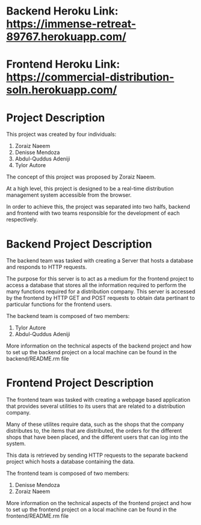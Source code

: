 # Backend Heroku Link: https://immense-retreat-89767.herokuapp.com/
# Frontend Heroku Link: https://commercial-distribution-soln.herokuapp.com/

# Project Description
This project was created by four individuals:
1. Zoraiz Naeem
3. Denisse Mendoza
4. Abdul-Quddus Adeniji
4. Tylor Autore

The concept of this project was proposed by Zoraiz Naeem.

At a high level, this project is designed to be a real-time distribution management system accessible 
from the browser.

In order to achieve this, the project was separated into two halfs, backend and frontend with two 
teams responsible for the development of each respectively.

# Backend Project Description
The backend team was tasked with creating a Server that hosts a database and responds to HTTP 
requests.

The purpose for this server is to act as a medium for the frontend project to access a database 
that stores all the information required to perform the many functions required for a distribution 
company. This server is accessed by the frontend by HTTP GET and POST requests to obtain data 
pertinant to particular functions for the frontend users.

The backend team is composed of two members:
1. Tylor Autore
2. Abdul-Quddus Adeniji

More information on the technical aspects of the backend project and how to set up the backend 
project on a local machine can be found in the backend/README.rm file

# Frontend Project Description
The frontend team was tasked with creating a webpage based application that provides several utilities
to its users that are related to a distribution company.

Many of these utilites require data, such as the shops that the company distributes to, the items that
are distributed, the orders for the different shops that have been placed, and the different users that
can log into the system.

This data is retrieved by sending HTTP requests to the separate backend project which hosts a database
containing the data.

The frontend team is composed of two members:
1. Denisse Mendoza
2. Zoraiz Naeem

More information on the technical aspects of the frontend project and how to set up the frontend 
project on a local machine can be found in the frontend/README.rm file
